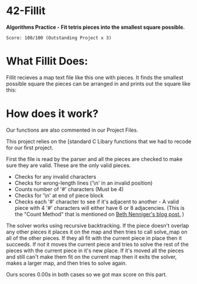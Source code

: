 # 42-Fillit

**Algorithms Practice - Fit tetris pieces into the smallest square possible.**

`Score: 100/100 (Outstanding Project x 3)`

# What Fillit Does:
Fillit recieves a map text file like this one with pieces.
It finds the smallest possible square the pieces can be arranged in and prints out the square like this:

# How does it work?
Our functions are also commented in our Project Files.

This project relies on the [standard C Libary functions that we had to recode for our first project.

First the file is read by the parser and all the pieces are checked to make sure they are valid. These are the only valid pieces. 

* Checks for any invalid characters
* Checks for wrong-length lines ('\n' in an invalid position)
* Counts number of '#' characters (Must be 4)
* Checks for '\n' at end of piece block
* Checks each '#' character to see if it's adjacent to another - A valid piece with 4 '#' characters will either have 6 or 8 adjacencies. (This is the "Count Method" that is mentioned on [Beth Nenniger's blog post.](https://medium.com/@bethnenniger/fillit-solving-for-the-smallest-square-of-tetrominos-c6316004f909) )

The solver works using recursive backtracking. If the piece doesn't overlap any other pieces it places it on the map and then tries to call solve_map on all of the other pieces. If they all fit with the current piece in place then it succeeds. If not it moves the current piece and tries to solve the rest of the pieces with the current piece in it's new place. If it's moved all the pieces and still can't make them fit on the current map then it exits the solver, makes a larger map, and then tries to solve again.

Ours scores 0.00s in both cases so we got max score on this part.
